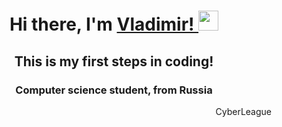 <h1 align="center">
Hi there, I'm <a href="https://github.com/RybalchenkoV4" target="_blank">Vladimir!
</a>
<img src="https://github.com/blackcater/blackcater/raw/main/images/Hi.gif" height="32"/>
</h1>
<h2 align="center">
This is my first steps in coding!
</h2>
<h3 align="center">Computer science student,  from Russia</h3>
<p align="right">CyberLeague</p>